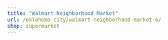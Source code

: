 ```yaml
---
title: "Walmart Neighborhood Market"
url: /oklahoma-city/walmart-neighborhood-market-6/
shop: supermarket
---
```

